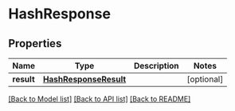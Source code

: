# HashResponse

## Properties
Name | Type | Description | Notes
------------ | ------------- | ------------- | -------------
**result** | [**HashResponseResult**](HashResponseResult.md) |  | [optional] 

[[Back to Model list]](../README.md#documentation-for-models) [[Back to API list]](../README.md#documentation-for-api-endpoints) [[Back to README]](../README.md)

